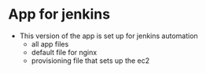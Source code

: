# App for jenkins
- This version of the app is set up for jenkins automation
    - all app files
    - default file for nginx
    - provisioning file that sets up the ec2